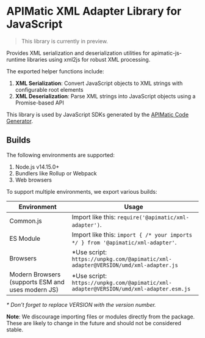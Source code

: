 # APIMatic XML Adapter Library for JavaScript

> This library is currently in preview.

Provides XML serialization and deserialization utilities for apimatic-js-runtime libraries using xml2js for robust XML processing.

The exported helper functions include:

1. **XML Serialization**: Convert JavaScript objects to XML strings with configurable root elements
2. **XML Deserialization**: Parse XML strings into JavaScript objects using a Promise-based API

This library is used by JavaScript SDKs generated by the [APIMatic Code Generator](http://www.apimatic.io).

## Builds

The following environments are supported:

1. Node.js v14.15.0+
2. Bundlers like Rollup or Webpack
3. Web browsers

To support multiple environments, we export various builds:

| Environment | Usage |  
| --- | --- |  
| Common.js | Import like this: `require('@apimatic/xml-adapter')`. |  
| ES Module | Import like this: `import { /* your imports */ } from '@apimatic/xml-adapter'`. |  
| Browsers | *Use script: `https://unpkg.com/@apimatic/xml-adapter@VERSION/umd/xml-adapter.js` |  
| Modern Browsers (supports ESM and uses modern JS) | *Use script: `https://unpkg.com/@apimatic/xml-adapter@VERSION/umd/xml-adapter.esm.js` |  

_* Don't forget to replace VERSION with the version number._

**Note**: We discourage importing files or modules directly from the package. These are likely to change in the future and should not be considered stable.